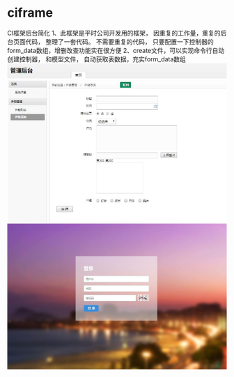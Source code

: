 # ciframe
CI框架后台简化
1、此框架是平时公司开发用的框架， 因重复的工作量，重复的后台页面代码， 整理了一套代码。
不需要重复的代码， 只要配置一下控制器的form_data数组，增删改查功能实在很方便
2、create文件，可以实现命令行自动创建控制器， 和模型文件， 自动获取表数据，充实form_data数组
![image](screenshot/pic1.jpg)
![image](screenshot/pic2.jpg)